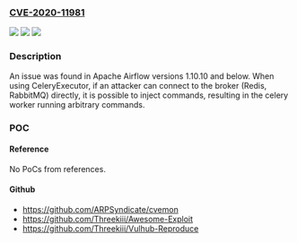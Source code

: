 ### [CVE-2020-11981](https://cve.mitre.org/cgi-bin/cvename.cgi?name=CVE-2020-11981)
![](https://img.shields.io/static/v1?label=Product&message=Apache%20Airflow&color=blue)
![](https://img.shields.io/static/v1?label=Version&message=n%2Fa&color=blue)
![](https://img.shields.io/static/v1?label=Vulnerability&message=Remote%20Code%20Execution&color=brighgreen)

### Description

An issue was found in Apache Airflow versions 1.10.10 and below. When using CeleryExecutor, if an attacker can connect to the broker (Redis, RabbitMQ) directly, it is possible to inject commands, resulting in the celery worker running arbitrary commands.

### POC

#### Reference
No PoCs from references.

#### Github
- https://github.com/ARPSyndicate/cvemon
- https://github.com/Threekiii/Awesome-Exploit
- https://github.com/Threekiii/Vulhub-Reproduce

